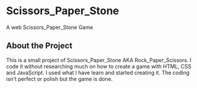 # Scissors_Paper_Stone
A web Scissors_Paper_Stone Game

## About the Project
This is a small project of Scissors_Paper_Stone AKA Rock_Paper_Scissors. I code it without researching much on how to create a game with HTML, CSS and JavaScript. I used what I have learn and started creating it. The coding isn't perfect or polish but the game is done. 
